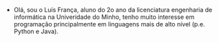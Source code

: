 - Olá, sou o Luís França, aluno do 2o ano da licenciatura engenharia de informática na Univeridade do Minho, tenho muito interesse em programação principalmente em linguagens mais de alto nível (p.e. Python e Java).

<!---
luis25franca/luis25franca is a ✨ special ✨ repository because its `README.md` (this file) appears on your GitHub profile.
You can click the Preview link to take a look at your changes.
--->
